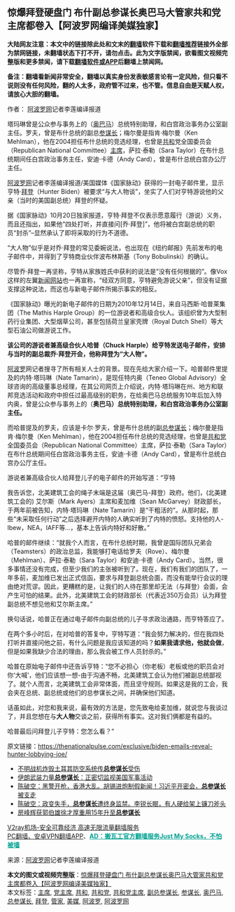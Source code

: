  <h2>惊爆拜登硬盘门 布什副总参谋长奥巴马大管家共和党主席都卷入【阿波罗网编译美媒独家】</h2> <p class="notice"><b>大陆网友注意：本文中的链接除此处和文末的<a href="https://github.com/bannedbook/fanqiang" >翻墙</a>软件下载和<a href="https://github.com/killgcd/justmysocks/blob/master/README.md">翻墙推荐</a>链接外全部为禁网链接，未翻墙状态下打不开，请勿点击。此为文字版禁闻，欲看图文视频完整版和更多禁闻，请下载<a href="https://github.com/bannedbook/fanqiang">翻墙软件或APP</a>后翻墙上禁闻网。</p><p>备注：翻墙看新闻非常安全，翻墙以真实身份发表敏感言论有一定风险，但只看不说则没有任何风险，翻的人太多，政府管不过来，也不管。信息自由是天赋人权，请放心大胆的翻墙。</b></p>  <div class="entry"> <p>作者： <span class='wp_keywordlink_affiliate'><a href="https://www.aboluowang.com/" title="阿波罗网" target="_blank">阿波罗网</a></span>记者李莲编译报道</p> <p id="summary">塔玛琳曾是公众参与事务上的（<a href="https://www.bannedbook.org/bnews/tag/%e5%a5%a5%e5%b7%b4%e9%a9%ac/" class="st_tag internal_tag" rel="tag" title="标签 奥巴马 下的日志">奥巴马</a>）总统特别助理，和白宫政治事务办公室副主任。罗夫，曾是布什总统的副总<a href="https://www.bannedbook.org/bnews/tag/%E5%8F%82%E8%B0%8B%E9%95%BF/" class="st_tag internal_tag" rel="tag" title="标签 参谋长 下的日志">参谋长</a>；梅尔曼是指肯·梅尔曼（Ken Mehlman），他在2004担任布什总统的竞选经理，也曾是<a href="https://www.bannedbook.org/bnews/tag/%E5%85%B1%E5%92%8C/" class="st_tag internal_tag" rel="tag" title="标签 共和 下的日志">共和</a>党全国委员会（Republican National Committee）<a href="https://www.bannedbook.org/bnews/tag/%E4%B8%BB%E5%B8%AD/" class="st_tag internal_tag" rel="tag" title="标签 主席 下的日志">主席</a>，萨拉·泰勒（Sara Taylor）在布什总统期间任白宫政治事务主任，安迪·卡德（Andy Card），曾是布什总统白宫办公厅主任。</p> <p></p> <p><a href="https://www.bannedbook.org/bnews/tag/%e9%98%bf%e6%b3%a2%e7%bd%97%e7%bd%91/" class="st_tag internal_tag" rel="tag" title="标签 阿波罗网 下的日志">阿波罗网</a>记者李莲编译报道/美国媒体《国家脉动》获得的一封电子邮件里，显示亨特·<a href="https://www.bannedbook.org/bnews/tag/%e6%8b%9c%e7%99%bb/" class="st_tag internal_tag" rel="tag" title="标签 拜登 下的日志">拜登</a>（Hunter Biden）被要求“与大人物谈”，坐实了人们对亨特游说他的父亲（当时的美国副总统）拜登的怀疑。</p> <p>据《国家脉动》10月20日独家报道，亨特·拜登不仅表示愿意履行（游说）义务，而且还指出，如果他“四处打听，并直接问[乔·拜登]”，他将被白宫副总统的职员“封杀”–显然承认了即将采取的行为不道德。</p>  <p></p> <p>“大人物”似乎是对乔·拜登的常见委婉说法，也出现在《纽约邮报》先前发布的电子邮件中，并得到了亨特商业伙伴波布林斯基（Tony Bobulinski）的确认。</p> <p>尽管乔·拜登一再坚称，亨特从家族姓氏中获利的说法是&#8221;没有任何根据的&#8221;。像Vox这样的左翼<span class='wp_keywordlink_affiliate'><a href="https://www.bannedbook.org/" title="新闻网站">新闻网站</a></span>也一再宣称，“经双方同意，亨特避免游说父亲”，但没有证据支撑这种说法，而这也与新电子邮件所揭示事实的相反。</p> <p>《国家脉动》曝光的新电子邮件的日期为2010年12月14日，来自马西斯·哈普莱集团（The Mathis Harple Group）的一位游说者和高级合伙人。该组织曾为大型制药行业集团、大型烟草公司，甚至包括荷兰皇家壳牌（Royal Dutch Shell）等大型石油公司做游说工作。</p> <p><strong>该公司的游说者兼高级合伙人哈普（Chuck Harple）给亨特发送电子邮件，安排与当时的副总裁乔·拜登开会，他称拜登为“大人物”。</strong></p>  <p><a href="https://www.bannedbook.org/bnews/tag/%E9%98%BF%E6%B3%A2%E7%BD%97/" class="st_tag internal_tag" rel="tag" title="标签 阿波罗 下的日志">阿波罗</a>网记者搜寻了所有相关人士的背景。现在先给大家介绍一下。哈普邮件里提及的内特·塔玛琳（Nate Tamarin），是现任特内奥（Teneo Global Advisory）全球咨询的高级董事总经理，在其公司网页上介绍说，内特·塔玛琳在州、地方和联邦竞选活动和政府中担任过最高级别的职务，在给奥巴马总统服务10年后加入特内奥，曾是公众参与事务上的（<strong>奥巴马）总统特别助理，和白宫政治事务办公室副主任。</strong></p> <p>而哈普提及的罗夫，应该是卡尔·罗夫，曾是布什总统的副<a href="https://www.bannedbook.org/bnews/tag/%e6%80%bb%e5%8f%82%e8%b0%8b%e9%95%bf/" class="st_tag internal_tag" rel="tag" title="标签 总参谋长 下的日志">总参谋长</a>；梅尔曼是指肯·梅尔曼（Ken Mehlman），他在2004担任布什总统的竞选经理，也曾是<a href="https://www.bannedbook.org/bnews/tag/%e5%85%b1%e5%92%8c%e5%85%9a/" class="st_tag internal_tag" rel="tag" title="标签 共和党 下的日志">共和党</a>全国委员会（Republican National Committee）主席，萨拉·泰勒（Sara Taylor）在布什总统期间任白宫政治事务主任，安迪·卡德（Andy Card），曾是布什总统白宫办公厅主任。</p> <p></p> <p>游说者兼高级合伙人给拜登儿子的电子邮件的开始写道：“亨特</p> <p>我告诉您，北美建筑工会的绳子末端是这届（奥巴马-拜登）政府。他们，(北美建筑工会的) 艾尔斯（Mark Ayers）主席和麦加维（Sean McGarvey）财政部长，于两年前被告知，内特·塔玛琳（Nate Tamarin）是“干粗活的”。从那时起，那些“未采取任何行动”之后选择避开内特的人确实听到了内特的愤怒。支持他的人-Ibew，NEA，IAFF等…，基本上告诉内特好和好散。”</p>  <p>哈普的邮件继续：“就我个人而言，在布什总统时期，我曾是国际团队兄弟会（Teamsters）的政治总监，我能够打电话给罗夫（Rove）、梅尔曼（Mehlman）、萨拉·泰勒（Sara Taylor）和安迪·卡德（Andy Card）。当然，很多事情还没有完成，但至少我们的主张被听到了。现在，我们有我们的团队了，一年多前，麦加维已发出正式信函，要求与拜登副总统会面，而没有能举行会议的理由绝对荒谬。因此，更糟糕的是，让我们的人待在那里却无法（与拜登）会面，会产生可怕的结果。此外，北美建筑工会的财政部长（代表近350万会员）认为拜登副总统不想见他和艾尔斯主席。”</p> <p>换句话说，哈普正在通过电子邮件向副总统的儿子寻求政治通路，而亨特答应了。</p> <p>在两个多小时后，在对哈普的答复中，亨特写道：“我会努力解决的，但在我四处打听并直接问他之前，有什么问题是我应该知道的吗？<strong>如果我请求他，他就会做</strong>，但是如果我缺少合法的理由，那么我会被工作人员封杀的。”</p> <p>哈普在原始电子邮件中还告诉亨特：“您不必担心（你老板）老板或他的职员会对你‘大喊’，他们应该想一想-由于沟通不畅，北美建筑工会认为他们被副总统鄙视了。就个人而言，北美建筑工会非常体面，而且坚守规则。如果这是我的工会，我会夹在总统、副总统或他们的总参谋长之间，并确保他们知道。</p> <p>话虽如此，对您和我来说，最有效的方法是，您先致电给麦加维，就说您与我谈过了，并且您想在与<strong>大人物</strong>交谈之前，获得所有事实。这对我们俩都是有益的。</p>  <p>哈普最后问拜登儿子亨特：您怎么看？”</p> <p>原文链接：<a href="https://thenationalpulse.com/exclusive/biden-emails-reveal-hunter-lobbying-joe/">https://thenationalpulse.com/exclusive/biden-emails-reveal-hunter-lobbying-joe/</a></p> <ul class='op-related-articles' title='相关阅读'> <li><a href='https://www.bannedbook.org/bnews/worldnews/20200707/1357228.html' target='_blank'>不明战机炸毁土耳其防空系统传<b>总参谋长</b>受伤</a></li> <li><a href='https://www.bannedbook.org/bnews/baitai/20200403/1305653.html' target='_blank'>伊朗武装力量<b>总参谋长</b>：正密切监视美国军事活动</a></li> <li><a href='https://www.bannedbook.org/bnews/cbnews/20191113/1221851.html' target='_blank'>陈破空：黑警开枪，香港大乱。胡锡进炮制假新闻！习近平开密会，<b>总参谋长</b>被支走 </a></li> <li><a href='https://www.bannedbook.org/bnews/cbnews/20190222/1085516.html' target='_blank'>陈破空：政变失手，<b>总参谋长</b>遭终身监禁。李锐长眠，有人硬给架上镰刀斧头 </a></li> <li><a href='https://www.bannedbook.org/bnews/baitai/20190221/1084433.html' target='_blank'>房峰辉获郭伯雄徐才厚重用15年升至<b>总参谋长</b></a></li> </ul> <p class="texttj"> <a href="https://www.bannedbook.org/forum23/topic22702.html" target="_blank">V2ray机场-安全可靠经济 高速无限流量翻墙服务</a><br/> <a href="https://github.com/bannedbook/fanqiang/wiki/%E7%A6%81%E9%97%BB%E7%BD%91%E5%AE%89%E5%8D%93%E7%BF%BB%E5%A2%99%E6%96%B0%E9%97%BBAPP" target="_blank">PC翻墙、安卓VPN翻墙APP</a>、<span onclick="window.open('https://github.com/killgcd/justmysocks/blob/master/README.md')" style="font-weight:bold;color:#00A191;cursor:pointer;text-decoration:underline;outline:none">AD：搬瓦工官方翻墙服务Just My Socks，不怕被墙</span></p><p> 来源：<a href="https://www.aboluowang.com/2020/1023/1515375.html" target="_blank">阿波罗网</a>记者李莲编译报道 </p><a name='sharetosocial'></a>       <div><b>本文的图文或视频完整版</b>：<a href='https://www.bannedbook.org/bnews/topimagenews/20201024/1419161.html'>惊爆拜登硬盘门 布什副总参谋长奥巴马大管家共和党主席都卷入【阿波罗网编译美媒独家】</a></div>  </div><!--END ENTRY--> <div class="postfooter"> <div>本文标签：<a href="https://www.bannedbook.org/bnews/tag/%E4%B8%BB%E5%B8%AD/" rel="tag">主席</a>, <a href="https://www.bannedbook.org/bnews/tag/%E5%85%9A%E4%B8%BB%E5%B8%AD/" rel="tag">党主席</a>, <a href="https://www.bannedbook.org/bnews/tag/%E5%85%B1%E5%92%8C/" rel="tag">共和</a>, <a href="https://www.bannedbook.org/bnews/tag/%e5%85%b1%e5%92%8c%e5%85%9a/" rel="tag">共和党</a>, <a href="https://www.bannedbook.org/bnews/tag/%e5%85%b1%e5%92%8c%e5%85%9a%e4%b8%bb%e5%b8%ad/" rel="tag">共和党主席</a>, <a href="https://www.bannedbook.org/bnews/tag/%e5%89%af%e6%80%bb%e5%8f%82%e8%b0%8b%e9%95%bf/" rel="tag">副总参谋长</a>, <a href="https://www.bannedbook.org/bnews/tag/%E5%8F%82%E8%B0%8B%E9%95%BF/" rel="tag">参谋长</a>, <a href="https://www.bannedbook.org/bnews/tag/%e5%a5%a5%e5%b7%b4%e9%a9%ac/" rel="tag">奥巴马</a>, <a href="https://www.bannedbook.org/bnews/tag/%e6%80%bb%e5%8f%82%e8%b0%8b%e9%95%bf/" rel="tag">总参谋长</a>, <a href="https://www.bannedbook.org/bnews/tag/%e6%8b%9c%e7%99%bb/" rel="tag">拜登</a>, <a href="https://www.bannedbook.org/bnews/tag/%E7%AE%A1%E5%AE%B6/" rel="tag">管家</a>, <a href="https://www.bannedbook.org/bnews/tag/%e7%be%8e%e5%aa%92/" rel="tag">美媒</a>, <a href="https://www.bannedbook.org/bnews/tag/%E9%98%BF%E6%B3%A2%E7%BD%97/" rel="tag">阿波罗</a>, <a href="https://www.bannedbook.org/bnews/tag/%e9%98%bf%e6%b3%a2%e7%bd%97%e7%bd%91/" rel="tag">阿波罗网</a></div>  </div><!--END POSTFOOTER--> 
